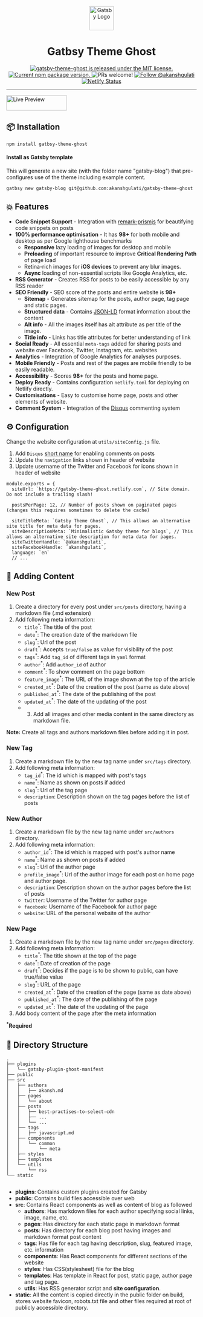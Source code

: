 <p align="center">
<img src="https://camo.githubusercontent.com/ac31ac54c2013850b0fb8a3a4926f4718a398fb3/68747470733a2f2f7777772e6761747362796a732e6f72672f6d6f6e6f6772616d2e737667" width="64px;" alt="Gatsby Logo">
</p>
<h1 align="center">
Gatbsy Theme Ghost
</h1>
<p align="center">
  <a href="https://github.com/akanshgulati/gatsby-theme-ghost/blob/master/LICENSE">
    <img src="https://img.shields.io/badge/license-MIT-blue.svg" alt="gatsby-theme-ghost is released under the MIT license." />
  </a>
  <a href="https://www.npmjs.org/package/gatsby-theme-ghost">
    <img src="https://img.shields.io/npm/v/gatsby-theme-ghost.svg" alt="Current npm package version." />
  </a>
  <img src="https://img.shields.io/badge/PRs-welcome-brightgreen.svg" alt="PRs welcome!" />
  <a href="https://twitter.com/intent/follow?screen_name=akanshgulati">
    <img src="https://img.shields.io/twitter/follow/akanshgulati.svg?label=Follow%20@akanshgulati" alt="Follow @akanshgulati" />
  </a>
  <a href="https://app.netlify.com/sites/gatsby-theme-ghost/deploys">
      <img src="https://api.netlify.com/api/v1/badges/5a4f3e8c-82cb-411d-89f1-fcfde2d3cf80/deploy-status" alt="Netlify Status" />
    </a>
</p>
<hr/>

<a href="https://gatsby-theme-ghost.netlify.com/" target="_blank">
<img src="https://svgshare.com/i/Gbj.svg" alt="Live Preview" width="160px" height="40px">
</a>


## 📦 Installation 

`npm install gatbsy-theme-ghost`

#### Install as Gatsby template

This will generate a new site (with the folder name "gatsby-blog") that pre-configures use of the theme including example content.

`gatbsy new gatsby-blog git@github.com:akanshgulati/gatsby-theme-ghost`

 ## 💥 Features  
- **Code Snippet Support** - Integration with [remark-prismjs](https://www.gatsbyjs.org/packages/gatsby-remark-prismjs/) for beautifying code snippets on posts  
- **100% performance optimisation** -  It has **98+** for both mobile and desktop as per Google lighthouse benchmarks  
   - **Responsive** lazy loading of images for desktop and mobile  
   - **Preloading** of important resource to improve **Critical Rendering Path** of page load  
   - Retina-rich images for **iOS devices** to prevent any blur images.   
   - **Async** loading of non-essential scripts like Google Analytics, etc.  
- **RSS Generator** - Creates RSS for posts to be easily accessible by any RSS reader  
- **SEO Friendly** - SEO score of the posts and entire website is **98+**  
  - **Sitemap** - Generates sitemap for the posts, author page, tag page and static pages.  
   - **Structured data** - Contains [JSON-LD](https://developers.google.com/search/docs/guides/intro-structured-data) format information about the content  
   - **Alt info** - All the images itself has alt attribute as per title of the image.  
   - **Title info** - Links has title attributes for better understanding of link  
- **Social Ready** - All essential `meta-tags` added for sharing posts and website over Facebook, Twitter, Instagram, etc. websites  
- **Analytics** - Integration of Google Analytics for analyses purposes.  
- **Mobile Friendly** - Posts and rest of the pages are mobile friendly to be easily readable.  
- **Accessibility** - Scores **98+** for the posts and home page.  
- **Deploy Ready** - Contains configuration `netlify.toml` for deploying on Netlify directly.  
- **Customisations** - Easy to customise home page, posts and other elements of website.  
- **Comment System** - Integration of the [Disqus](https://github.com/disqus/disqus-react) commenting system  
     
## ⚙️ Configuration 

Change the website configuration at `utils/siteConfig.js` file.  
   1. Add `Disqus` [short name](https://help.disqus.com/en/articles/1717111-what-s-a-shortname) for enabling comments on posts  
   2. Update the `navigation` links shown in header of website  
   3. Update username of the Twitter and Facebook for icons shown in header of website  


```JS
module.exports = {  
  siteUrl: `https://gatsby-theme-ghost.netlify.com`, // Site domain. Do not include a trailing slash!  
  
  postsPerPage: 12, // Number of posts shown on paginated pages (changes this requires sometimes to delete the cache)  
  
  siteTitleMeta: `Gatsby Theme Ghost`, // This allows an alternative site title for meta data for pages.  
  siteDescriptionMeta: `Minimalistic Gatsby theme for blogs`, // This allows an alternative site description for meta data for pages.  
  siteTwitterHandle: `@akanshgulati`,  
  siteFacebookHandle: `akanshgulati`,  
  language: `en`
  // ...
```


## 📝 Adding Content  

### New Post  
1. Create a directory for every post under `src/posts` directory, having a markdown file (.md extension)   
2. Add following meta information:  
   - `title`<sup>*</sup>: The title of the post  
   - `date`<sup>*</sup>: The creation date of the markdown file  
   - `slug`<sup>*</sup>: Url of the post  
   - `draft`<sup>*</sup>: Accepts `true/false` as value for visibility of the post  
   - `tags`<sup>*</sup>: Add `tag_id` of different tags in `yaml` format  
   - `author`<sup>*</sup>: Add `author_id` of author  
   - `comment`<sup>*</sup>: To show comment on the page bottom  
   - `feature_image`<sup>*</sup>: The URL of the image shown at the top of the article  
   - `created_at`<sup>*</sup>: Date of the creation of the post (same as date above)  
   - `published_at`<sup>*</sup>: The date of the publishing of the post  
   - `updated_at`<sup>*</sup>: The date of the updating of the post  
   - 3. Add all images and other media content in the same directory as markdown file.  
  
**Note:** Create all tags and authors markdown files before adding it in post.  
  
### New Tag  
1. Create a markdown file by the new tag name under `src/tags` directory.   
2. Add following meta information:  
   - `tag_id`<sup>*</sup>: The id which is mapped with post's tags  
   - `name`<sup>*</sup>: Name as shown on posts if added  
   - `slug`<sup>*</sup>: Url of the tag page  
   - `description`: Description shown on the tag pages before the list of posts  
  
### New Author  
1. Create a markdown file by the new tag name under `src/authors` directory.   
2. Add following meta information:  
   - `author_id`<sup>*</sup>: The id which is mapped with post's author name  
   - `name`<sup>*</sup>: Name as shown on posts if added  
   - `slug`<sup>*</sup>: Url of the author page  
   - `profile_image`<sup>*</sup>: Url of the author image for each post on home page and author page.  
   - `description`: Description shown on the author pages before the list of posts  
   - `twitter`: Username of the Twitter for author page  
   - `facebook`: Username of the Facebook for author page  
   - `website`: URL of the personal website of the author  
  
### New Page  
1. Create a markdown file by the new tag name under `src/pages` directory.   
2. Add following meta information:   
   - `title`<sup>*</sup>: The title shown at the top of the page  
   - `date`<sup>*</sup>: Date of creation of the page  
   - `draft`<sup>*</sup>: Decides if the page is to be shown to public, can have true/false value  
   - `slug`<sup>*</sup>: URL of the page  
   - `created_at`<sup>*</sup>: Date of the creation of the page (same as date above)  
   - `published_at`<sup>*</sup>: The date of the publishing of the page  
   - `updated_at`<sup>*</sup>: The date of the updating of the page  
3. Add body content of the page after the meta information  
  
  
  
**<sup>*</sup>Required**  
  
  


  
## 🔭 Directory Structure 

```
.    
├── plugins    
│   └── gatsby-plugin-ghost-manifest    
├── public    
├── src  
│   ├── authors  
│   │   ├── akansh.md  
│   ├── pages    
│   │   └── about    
│   ├── posts    
│   │   ├── best-practises-to-select-cdn  
│   │   ├── ...    
│   │   └── ...   
│   ├── tags  
│   │   ├── javascript.md  
│   ├── components    
│   │   └── common    
│   │       └── meta  
│   ├── styles   
│   ├── templates    
│   └── utils    
│       └── rss    
└── static    
    
```    
- **plugins**: Contains custom plugins created for Gatsby    
- **public**: Contains build files accessible over web    
- **src**: Contains React components as well as content of blog as followed  
   - **authors**: Has markdown files for each author specifying social links, image, name, etc.  
   - **pages**: Has directory for each static page in markdown format  
   - **posts**: Has directory for each blog post having images and markdown format post content  
   - **tags**: Has file for each tag having description, slug, featured image, etc. information  
   - **components**: Has React components for different sections of the website  
   - **styles**: Has CSS(stylesheet) file for the blog  
   - **templates**: Has template in React for post, static page, author page and tag page.  
   - **utils**: Has RSS generator script and **site configuration**.  
- **static**: All the content is copied directly in the public folder on build, stores website favicon, robots.txt file and other files required at root of publicly accessible directory.
